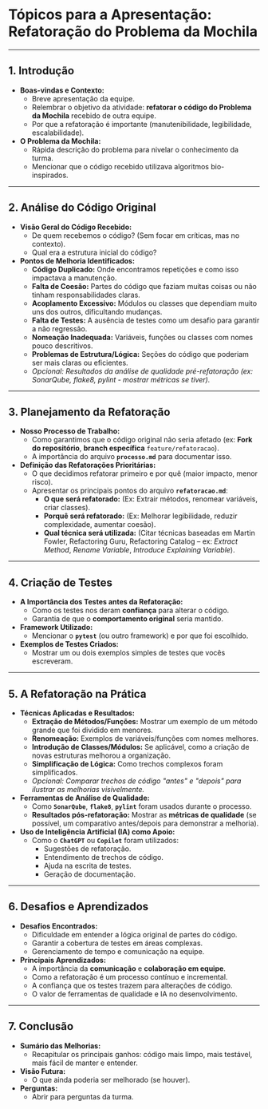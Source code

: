 # Tópicos para a Apresentação: Refatoração do Problema da Mochila

---

## 1. Introdução

* **Boas-vindas e Contexto:**
    * Breve apresentação da equipe.
    * Relembrar o objetivo da atividade: **refatorar o código do Problema da Mochila** recebido de outra equipe.
    * Por que a refatoração é importante (manutenibilidade, legibilidade, escalabilidade).
* **O Problema da Mochila:**
    * Rápida descrição do problema para nivelar o conhecimento da turma.
    * Mencionar que o código recebido utilizava algoritmos bio-inspirados.

---

## 2. Análise do Código Original

* **Visão Geral do Código Recebido:**
    * De quem recebemos o código? (Sem focar em críticas, mas no contexto).
    * Qual era a estrutura inicial do código?
* **Pontos de Melhoria Identificados:**
    * **Código Duplicado:** Onde encontramos repetições e como isso impactava a manutenção.
    * **Falta de Coesão:** Partes do código que faziam muitas coisas ou não tinham responsabilidades claras.
    * **Acoplamento Excessivo:** Módulos ou classes que dependiam muito uns dos outros, dificultando mudanças.
    * **Falta de Testes:** A ausência de testes como um desafio para garantir a não regressão.
    * **Nomeação Inadequada:** Variáveis, funções ou classes com nomes pouco descritivos.
    * **Problemas de Estrutura/Lógica:** Seções do código que poderiam ser mais claras ou eficientes.
    * *Opcional: Resultados da análise de qualidade pré-refatoração (ex: SonarQube, flake8, pylint - mostrar métricas se tiver).*

---

## 3. Planejamento da Refatoração

* **Nosso Processo de Trabalho:**
    * Como garantimos que o código original não seria afetado (ex: **Fork do repositório**, **branch específica** `feature/refatoracao`).
    * A importância do arquivo **`processo.md`** para documentar isso.
* **Definição das Refatorações Prioritárias:**
    * O que decidimos refatorar primeiro e por quê (maior impacto, menor risco).
    * Apresentar os principais pontos do arquivo **`refatoracao.md`**:
        * **O que será refatorado:** (Ex: Extrair métodos, renomear variáveis, criar classes).
        * **Porquê será refatorado:** (Ex: Melhorar legibilidade, reduzir complexidade, aumentar coesão).
        * **Qual técnica será utilizada:** (Citar técnicas baseadas em Martin Fowler, Refactoring Guru, Refactoring Catalog – ex: *Extract Method*, *Rename Variable*, *Introduce Explaining Variable*).

---

## 4. Criação de Testes

* **A Importância dos Testes antes da Refatoração:**
    * Como os testes nos deram **confiança** para alterar o código.
    * Garantia de que o **comportamento original** seria mantido.
* **Framework Utilizado:**
    * Mencionar o **`pytest`** (ou outro framework) e por que foi escolhido.
* **Exemplos de Testes Criados:**
    * Mostrar um ou dois exemplos simples de testes que vocês escreveram.

---

## 5. A Refatoração na Prática

* **Técnicas Aplicadas e Resultados:**
    * **Extração de Métodos/Funções:** Mostrar um exemplo de um método grande que foi dividido em menores.
    * **Renomeação:** Exemplos de variáveis/funções com nomes melhores.
    * **Introdução de Classes/Módulos:** Se aplicável, como a criação de novas estruturas melhorou a organização.
    * **Simplificação de Lógica:** Como trechos complexos foram simplificados.
    * *Opcional: Comparar trechos de código "antes" e "depois" para ilustrar as melhorias visivelmente.*
* **Ferramentas de Análise de Qualidade:**
    * Como **`SonarQube`**, **`flake8`**, **`pylint`** foram usados durante o processo.
    * **Resultados pós-refatoração:** Mostrar as **métricas de qualidade** (se possível, um comparativo antes/depois para demonstrar a melhoria).
* **Uso de Inteligência Artificial (IA) como Apoio:**
    * Como o **`ChatGPT`** ou **`Copilot`** foram utilizados:
        * Sugestões de refatoração.
        * Entendimento de trechos de código.
        * Ajuda na escrita de testes.
        * Geração de documentação.

---

## 6. Desafios e Aprendizados

* **Desafios Encontrados:**
    * Dificuldade em entender a lógica original de partes do código.
    * Garantir a cobertura de testes em áreas complexas.
    * Gerenciamento de tempo e comunicação na equipe.
* **Principais Aprendizados:**
    * A importância da **comunicação** e **colaboração em equipe**.
    * Como a refatoração é um processo contínuo e incremental.
    * A confiança que os testes trazem para alterações de código.
    * O valor de ferramentas de qualidade e IA no desenvolvimento.

---

## 7. Conclusão

* **Sumário das Melhorias:**
    * Recapitular os principais ganhos: código mais limpo, mais testável, mais fácil de manter e entender.
* **Visão Futura:**
    * O que ainda poderia ser melhorado (se houver).
* **Perguntas:**
    * Abrir para perguntas da turma.